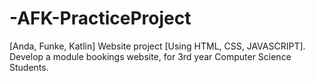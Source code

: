# -AFK-PracticeProject
[Anda, Funke, Katlin] Website project [Using HTML, CSS, JAVASCRIPT]. Develop a module bookings website, for 3rd year Computer Science Students.
